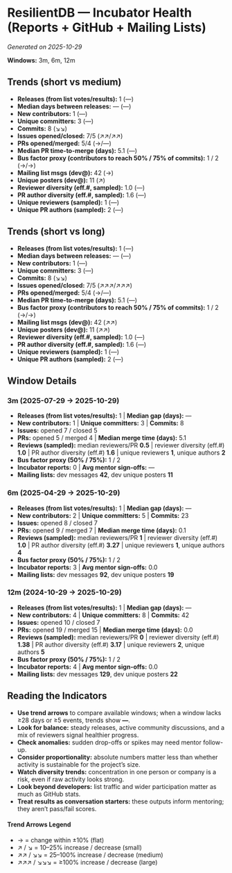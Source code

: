 # ResilientDB — Incubator Health (Reports + GitHub + Mailing Lists)
_Generated on 2025-10-29_

**Windows:** 3m, 6m, 12m

## Trends (short vs medium)

- **Releases (from list votes/results):** 1 (—)
- **Median days between releases:** — (—)
- **New contributors:** 1 (—)
- **Unique committers:** 3 (—)
- **Commits:** 8 (↘↘)
- **Issues opened/closed:** 7/5 (↗↗/↗↗)
- **PRs opened/merged:** 5/4 (→/—)
- **Median PR time-to-merge (days):** 5.1 (—)
- **Bus factor proxy (contributors to reach 50% / 75% of commits):** 1 / 2 (→/→)
- **Mailing list msgs (dev@):** 42 (→)
- **Unique posters (dev@):** 11 (↗)
- **Reviewer diversity (eff.#, sampled):** 1.0 (—)
- **PR author diversity (eff.#, sampled):** 1.6 (—)
- **Unique reviewers (sampled):** 1 (—)
- **Unique PR authors (sampled):** 2 (—)

## Trends (short vs long)

- **Releases (from list votes/results):** 1 (—)
- **Median days between releases:** — (—)
- **New contributors:** 1 (—)
- **Unique committers:** 3 (—)
- **Commits:** 8 (↘↘)
- **Issues opened/closed:** 7/5 (↗↗↗/↗↗↗)
- **PRs opened/merged:** 5/4 (→/—)
- **Median PR time-to-merge (days):** 5.1 (—)
- **Bus factor proxy (contributors to reach 50% / 75% of commits):** 1 / 2 (→/→)
- **Mailing list msgs (dev@):** 42 (↗↗)
- **Unique posters (dev@):** 11 (↗↗)
- **Reviewer diversity (eff.#, sampled):** 1.0 (—)
- **PR author diversity (eff.#, sampled):** 1.6 (—)
- **Unique reviewers (sampled):** 1 (—)
- **Unique PR authors (sampled):** 2 (—)

## Window Details
### 3m  (2025-07-29 → 2025-10-29)
- **Releases (from list votes/results):** 1  |  **Median gap (days):** —
- **New contributors:** 1  |  **Unique committers:** 3  |  **Commits:** 8
- **Issues:** opened 7 / closed 5
- **PRs:** opened 5 / merged 4  |  **Median merge time (days):** 5.1
- **Reviews (sampled):** median reviewers/PR **0.5**  |  reviewer diversity (eff.#) **1.0**  |  PR author diversity (eff.#) **1.6**  |  unique reviewers **1**, unique authors **2**
- **Bus factor proxy (50% / 75%):** 1 / 2
- **Incubator reports:** 0  |  **Avg mentor sign-offs:** —
- **Mailing lists:** dev messages **42**, dev unique posters **11**

### 6m  (2025-04-29 → 2025-10-29)
- **Releases (from list votes/results):** 1  |  **Median gap (days):** —
- **New contributors:** 2  |  **Unique committers:** 5  |  **Commits:** 23
- **Issues:** opened 8 / closed 7
- **PRs:** opened 9 / merged 7  |  **Median merge time (days):** 0.1
- **Reviews (sampled):** median reviewers/PR **1**  |  reviewer diversity (eff.#) **1.0**  |  PR author diversity (eff.#) **3.27**  |  unique reviewers **1**, unique authors **4**
- **Bus factor proxy (50% / 75%):** 1 / 2
- **Incubator reports:** 3  |  **Avg mentor sign-offs:** 0.0
- **Mailing lists:** dev messages **92**, dev unique posters **19**

### 12m  (2024-10-29 → 2025-10-29)
- **Releases (from list votes/results):** 1  |  **Median gap (days):** —
- **New contributors:** 4  |  **Unique committers:** 8  |  **Commits:** 42
- **Issues:** opened 10 / closed 7
- **PRs:** opened 19 / merged 15  |  **Median merge time (days):** 0.0
- **Reviews (sampled):** median reviewers/PR **0**  |  reviewer diversity (eff.#) **1.38**  |  PR author diversity (eff.#) **3.17**  |  unique reviewers **2**, unique authors **5**
- **Bus factor proxy (50% / 75%):** 1 / 2
- **Incubator reports:** 4  |  **Avg mentor sign-offs:** 0.0
- **Mailing lists:** dev messages **129**, dev unique posters **22**

## Reading the Indicators
- **Use trend arrows** to compare available windows; when a window lacks ≥28 days or ≥5 events, trends show **—**.
- **Look for balance:** steady releases, active community discussions, and a mix of reviewers signal healthier progress.
- **Check anomalies:** sudden drop-offs or spikes may need mentor follow-up.
- **Consider proportionality:** absolute numbers matter less than whether activity is sustainable for the project’s size.
- **Watch diversity trends:** concentration in one person or company is a risk, even if raw activity looks strong.
- **Look beyond developers:** list traffic and wider participation matter as much as GitHub stats.
- **Treat results as conversation starters:** these outputs inform mentoring; they aren’t pass/fail scores.

#### Trend Arrows Legend
- →  = change within ±10% (flat)
- ↗ / ↘ = 10–25% increase / decrease (small)
- ↗↗ / ↘↘ = 25–100% increase / decrease (medium)
- ↗↗↗ / ↘↘↘ = ≥100% increase / decrease (large)
